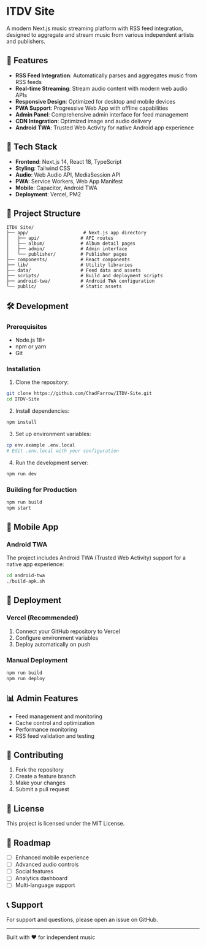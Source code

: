 # ITDV Site

A modern Next.js music streaming platform with RSS feed integration, designed to aggregate and stream music from various independent artists and publishers.

## 🎵 Features

- **RSS Feed Integration**: Automatically parses and aggregates music from RSS feeds
- **Real-time Streaming**: Stream audio content with modern web audio APIs
- **Responsive Design**: Optimized for desktop and mobile devices
- **PWA Support**: Progressive Web App with offline capabilities
- **Admin Panel**: Comprehensive admin interface for feed management
- **CDN Integration**: Optimized image and audio delivery
- **Android TWA**: Trusted Web Activity for native Android app experience

## 🚀 Tech Stack

- **Frontend**: Next.js 14, React 18, TypeScript
- **Styling**: Tailwind CSS
- **Audio**: Web Audio API, MediaSession API
- **PWA**: Service Workers, Web App Manifest
- **Mobile**: Capacitor, Android TWA
- **Deployment**: Vercel, PM2

## 📁 Project Structure

```
ITDV Site/
├── app/                    # Next.js app directory
│   ├── api/               # API routes
│   ├── album/             # Album detail pages
│   ├── admin/             # Admin interface
│   └── publisher/         # Publisher pages
├── components/            # React components
├── lib/                   # Utility libraries
├── data/                  # Feed data and assets
├── scripts/               # Build and deployment scripts
├── android-twa/           # Android TWA configuration
└── public/                # Static assets
```

## 🛠️ Development

### Prerequisites

- Node.js 18+
- npm or yarn
- Git

### Installation

1. Clone the repository:
```bash
git clone https://github.com/ChadFarrow/ITDV-Site.git
cd ITDV-Site
```

2. Install dependencies:
```bash
npm install
```

3. Set up environment variables:
```bash
cp env.example .env.local
# Edit .env.local with your configuration
```

4. Run the development server:
```bash
npm run dev
```

### Building for Production

```bash
npm run build
npm start
```

## 📱 Mobile App

### Android TWA

The project includes Android TWA (Trusted Web Activity) support for a native app experience:

```bash
cd android-twa
./build-apk.sh
```

## 🚀 Deployment

### Vercel (Recommended)

1. Connect your GitHub repository to Vercel
2. Configure environment variables
3. Deploy automatically on push

### Manual Deployment

```bash
npm run build
npm run deploy
```

## 📊 Admin Features

- Feed management and monitoring
- Cache control and optimization
- Performance monitoring
- RSS feed validation and testing

## 🤝 Contributing

1. Fork the repository
2. Create a feature branch
3. Make your changes
4. Submit a pull request

## 📄 License

This project is licensed under the MIT License.

## 🎯 Roadmap

- [ ] Enhanced mobile experience
- [ ] Advanced audio controls
- [ ] Social features
- [ ] Analytics dashboard
- [ ] Multi-language support

## 📞 Support

For support and questions, please open an issue on GitHub.

---

Built with ❤️ for independent music 